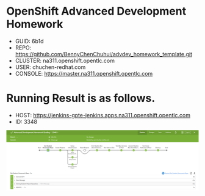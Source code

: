 # OpenShift Advanced Development Homework

- GUID: 6b1d
- REPO: https://github.com/BennyChenChuhui/advdev_homework_template.git
- CLUSTER: na311.openshift.opentlc.com
- USER: chuchen-redhat.com
- CONSOLE: https://master.na311.openshift.opentlc.com

# Running Result is as follows.
- HOST: https://jenkins-gpte-jenkins.apps.na311.openshift.opentlc.com
- ID: 3348

![alt text](homework-result-3348.png)
